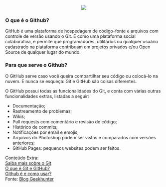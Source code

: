 <p align="center"><img src="https://user-images.githubusercontent.com/30474126/138008249-8082be18-d7bb-4f06-9804-3cdd8b26ac8f.png" /></p>

### O que é o Github?

GitHub é uma plataforma de hospedagem de código-fonte e arquivos com controle de versão usando o Git. É como uma plataforma social colaborativa, e permite que programadores, utilitários ou qualquer usuário cadastrado na plataforma contribuam em projetos privados e/ou Open Source de qualquer lugar do mundo.

### Para que serve o Github?

O GitHub serve caso você queira compartilhar seu código ou colocá-lo na nuvem. 
E nunca se esqueça: Git e GitHub são coisas diferentes.

O GitHub possui todas as funcionalidades do Git, e conta com várias outras funcionalidades extras, listadas a seguir:

- Documentação;
- Rastreamento de problemas;
- Wikis;
- Pull requests com comentário e revisão de código;
- Histórico de commits;
- Notificações por email e emojis;
- Arquivos do Photoshop podem ser vistos e comparados com versões anteriores;
- GitHub Pages: pequenos websites podem ser feitos.

Conteúdo Extra:   
[Saiba mais sobre o Git](https://www.atlassian.com/br/git/tutorials/what-is-git)    
[O que é Git e GitHub?](https://www.youtube.com/watch?v=GDGMf2bnHlE)     
[Github é e como usar?](https://blog.geekhunter.com.br/github-o-que-e-como-usar/)   
Fonte: [Blog Geekhunter](https://blog.geekhunter.com.br/github-o-que-e-como-usar/)    

<p align="left"><Retorne ao Índicie das Aulas(https://github.com/piresand/Descomplicando_o_Docker)  /></p>
